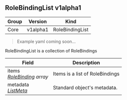 ## RoleBindingList v1alpha1

Group        | Version     | Kind
------------ | ---------- | -----------
Core | v1alpha1 | RoleBindingList

> Example yaml coming soon...



RoleBindingList is a collection of RoleBindings



Field        | Description
------------ | -----------
items <br /> *[RoleBinding](#rolebinding-v1alpha1) array* | Items is a list of RoleBindings
metadata <br /> *[ListMeta](#listmeta-unversioned)* | Standard object's metadata.

